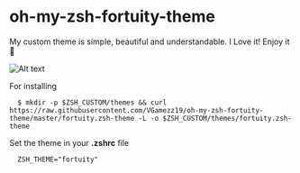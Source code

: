 # oh-my-zsh-fortuity-theme

My custom theme is simple, beautiful and understandable. I Love it! Enjoy it 🙂

![Alt text](themeshow.gif)

For installing

```
  $ mkdir -p $ZSH_CUSTOM/themes && curl https://raw.githubusercontent.com/VGamezz19/oh-my-zsh-fortuity-theme/master/fortuity.zsh-theme -L -o $ZSH_CUSTOM/themes/fortuity.zsh-theme
```

Set the theme in your **.zshrc** file 

```
  ZSH_THEME="fortuity"
```
